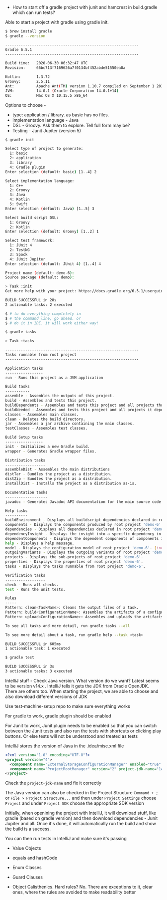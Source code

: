* How to start off a gradle project
with junit and hamcrest in build.gradle
which can run tests?

Able to start a project with gradle using
gradle init.

```bash
$ brew install gradle
$ gradle --version

------------------------------------------------------------
Gradle 6.5.1
------------------------------------------------------------

Build time:   2020-06-30 06:32:47 UTC
Revision:     66bc713f7169626a7f0134bf452abde51550ea0a

Kotlin:       1.3.72
Groovy:       2.5.11
Ant:          Apache Ant(TM) version 1.10.7 compiled on September 1 2019
JVM:          14.0.1 (Oracle Corporation 14.0.1+14)
OS:           Mac OS X 10.15.5 x86_64
```

Options to choose - 
* type: application / library. as basic has no 
files.
* implementation language - Java
* DSL - Groovy. Ask them to explore. Tell
full form may be?
* Testing - Junit Jupiter (version 5)

```bash
$ gradle init

Select type of project to generate:
  1: basic
  2: application
  3: library
  4: Gradle plugin
Enter selection (default: basic) [1..4] 2

Select implementation language:
  1: C++
  2: Groovy
  3: Java
  4: Kotlin
  5: Swift
Enter selection (default: Java) [1..5] 3

Select build script DSL:
  1: Groovy
  2: Kotlin
Enter selection (default: Groovy) [1..2] 1

Select test framework:
  1: JUnit 4
  2: TestNG
  3: Spock
  4: JUnit Jupiter
Enter selection (default: JUnit 4) [1..4] 4

Project name (default: demo-6):
Source package (default: demo):

> Task :init
Get more help with your project: https://docs.gradle.org/6.5.1/userguide/tutorial_java_projects.html

BUILD SUCCESSFUL in 28s
2 actionable tasks: 2 executed

$ # to do everything completely in
$ # the command line, go ahead. or
$ # do it in IDE. it will work either way!

$ gradle tasks

> Task :tasks

------------------------------------------------------------
Tasks runnable from root project
------------------------------------------------------------

Application tasks
-----------------
run - Runs this project as a JVM application

Build tasks
-----------
assemble - Assembles the outputs of this project.
build - Assembles and tests this project.
buildDependents - Assembles and tests this project and all projects that depend on it.
buildNeeded - Assembles and tests this project and all projects it depends on.
classes - Assembles main classes.
clean - Deletes the build directory.
jar - Assembles a jar archive containing the main classes.
testClasses - Assembles test classes.

Build Setup tasks
-----------------
init - Initializes a new Gradle build.
wrapper - Generates Gradle wrapper files.

Distribution tasks
------------------
assembleDist - Assembles the main distributions
distTar - Bundles the project as a distribution.
distZip - Bundles the project as a distribution.
installDist - Installs the project as a distribution as-is.

Documentation tasks
-------------------
javadoc - Generates Javadoc API documentation for the main source code.

Help tasks
----------
buildEnvironment - Displays all buildscript dependencies declared in root project 'demo-6'.
components - Displays the components produced by root project 'demo-6'. [incubating]
dependencies - Displays all dependencies declared in root project 'demo-6'.
dependencyInsight - Displays the insight into a specific dependency in root project 'demo-6'.
dependentComponents - Displays the dependent components of components in root project 'demo-6'. [incubating]
help - Displays a help message.
model - Displays the configuration model of root project 'demo-6'. [incubating]
outgoingVariants - Displays the outgoing variants of root project 'demo-6'.
projects - Displays the sub-projects of root project 'demo-6'.
properties - Displays the properties of root project 'demo-6'.
tasks - Displays the tasks runnable from root project 'demo-6'.

Verification tasks
------------------
check - Runs all checks.
test - Runs the unit tests.

Rules
-----
Pattern: clean<TaskName>: Cleans the output files of a task.
Pattern: build<ConfigurationName>: Assembles the artifacts of a configuration.
Pattern: upload<ConfigurationName>: Assembles and uploads the artifacts belonging to a configuration.

To see all tasks and more detail, run gradle tasks --all

To see more detail about a task, run gradle help --task <task>

BUILD SUCCESSFUL in 605ms
1 actionable task: 1 executed

$ gradle test

BUILD SUCCESSFUL in 3s
3 actionable tasks: 3 executed
```

IntelliJ stuff - 
Check Java version. What version do we want?
Latest seems to be version v14.x . IntelliJ
tells it gets the JDK from Oracle OpenJDK.
There are others too. When starting the project,
we are able to choose and also download 
different versions of JDK

Use test-machine-setup repo to make sure 
everything works

For gradle to work, gradle plugin should be
enabled

For Junit to work, Junit plugin needs to
be enabled so that you can switch between
the Junit tests and also run the tests with
shortcuts or clicking play buttons. Or else
tests will not be understood and treated
as tests

IntelliJ stores the version of Java in
the .idea/misc.xml file

```xml
<?xml version="1.0" encoding="UTF-8"?>
<project version="4">
  <component name="ExternalStorageConfigurationManager" enabled="true" />
  <component name="ProjectRootManager" version="2" project-jdk-name="14" project-jdk-type="JavaSDK" />
</project>
```

Check the `project-jdk-name` and fix it
correctly

The Java version can also be checked in
the Project Structure `Command + ;` or
`File > Project Structure...` and then
under `Project Settings` choose `Project`
and under `Project SDK` choose the appropriate
SDK version

Initially, when openining the project with
IntelliJ, it will download stuff, like
gradle (based on gradle version) and then
download dependencies - Junit Jupiter and all.
Once it's done, it will automatically run the
build and show the build is a success. 

You can then run tests in IntelliJ and make
sure it's passing

* Value Objects

* equals and hashCode

* Enum Classes

* Guard Clauses

* Object Calisthenics. Hard rules? No. There
are exceptions to it, clear ones, where the
rules are avoided to make readability better



